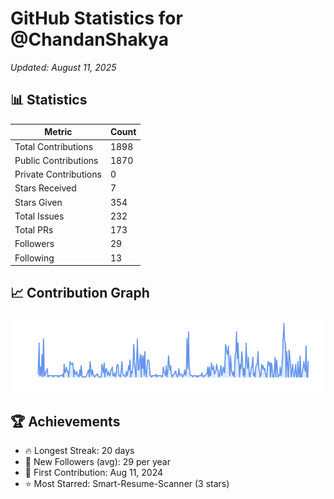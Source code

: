 # GitHub Statistics for @ChandanShakya
*Updated: August 11, 2025*

## 📊 Statistics
| Metric | Count |
|--------|--------|
| Total Contributions | 1898 |
| Public Contributions | 1870 |
| Private Contributions | 0 |
| Stars Received | 7 |
| Stars Given | 354 |
| Total Issues | 232 |
| Total PRs | 173 |
| Followers | 29 |
| Following | 13 |

## 📈 Contribution Graph

![Contribution Graph](./contribution_graph.png)

## 🏆 Achievements

- 🔥 Longest Streak: 20 days
- 👥 New Followers (avg): 29 per year
- 📅 First Contribution: Aug 11, 2024
- ⭐ Most Starred: Smart-Resume-Scanner (3 stars)
